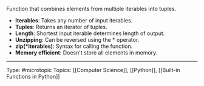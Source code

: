 Function that combines elements from multiple iterables into tuples.

- **Iterables**: Takes any number of input iterables.
- **Tuples**: Returns an iterator of tuples.
- **Length**: Shortest input iterable determines length of output.
- **Unzipping**: Can be reversed using the * operator.
- **zip(*iterables)**: Syntax for calling the function.
- **Memory efficient**: Doesn't store all elements in memory.

___
Type: #microtopic 
Topics: [[Computer Science]], [[Python]], [[Built-in Functions in Python]]

